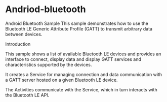 # Andriod-bluetooth

Android Bluetooth Sample
This sample demonstrates how to use the Bluetooth LE Generic Attribute Profile (GATT) to transmit arbitrary data between devices.

Introduction

This sample shows a list of available Bluetooth LE devices and provides an interface to connect, display data and display GATT services and characteristics supported by the devices.

It creates a Service for managing connection and data communication with a GATT server hosted on a given Bluetooth LE device.

The Activities communicate with the Service, which in turn interacts with the Bluetooth LE API.
